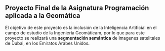 ## Proyecto Final de la Asignatura Programación aplicada a la Geomática

El objetivo de este proyecto es la inclusión de la Inteligencia Artificial en el
campo de estudio de la Ingeniería Geomáticam, por lo que para este proyecto se realizará una **segmentación semántica** de imagenes satelitales de Dubai, en los Emiratos Arabes Unidos.